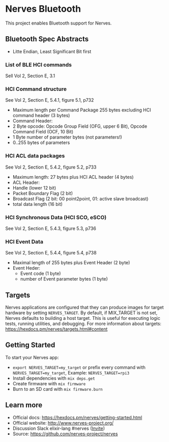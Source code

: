 # Nerves Bluetooth

This project enables Bluetooth support for Nerves.

## Bluetooth Spec Abstracts

* Litte Endian, Least Significant Bit first

### List of BLE HCI commands

Sell Vol 2, Section E, 3.1

### HCI Command structure

See  Vol 2, Section E, 5.4.1, figure 5.1, p732

* Maximum length per Command Package 255 bytes excluding HCI command header (3 bytes)
* Command Header:
 * 2 Byte opcode: Opcode Group Field (OFG, upper 6 Bit), Opcode Command Field (OCF, 10 Bit)
 * 1 Byte number of parameter bytes (not parameters!)
 * 0..255 bytes of parameters

### HCI ACL data packages

See  Vol 2, Section E, 5.4.2, figure 5.2, p733

* Maximum length: 27 bytes plus HCI ACL header (4 bytes)
* ACL Header:
 * Handle (lower 12 bit)
 * Packet Boundary Flag (2 bit)
 * Broadcast Flag (2 bit: 00 point2point, 01: active slave broadcast)
 * total data length (16 bit)

### HCI Synchronous Data (HCI SCO, eSCO)
See  Vol 2, Section E, 5.4.3, figure 5.3, p736

### HCI Event Data
See  Vol 2, Section E, 5.4.4, figure 5.4, p738

* Maximal length of 255 bytes plus Event Header (2 byte)
* Event Heder:
  * Event code (1 byte)
  * number of Event parameter bytes (1 byte)

## Targets
Nerves applications are configured that they can produce images for target
hardware by setting `NERVES_TARGET`. By default, if MIX_TARGET is not set, Nerves
defaults to building a host target. This is useful for executing logic tests,
running utilities, and debugging. For more information about targets:
https://hexdocs.pm/nerves/targets.html#content

## Getting Started    

To start your Nerves app:
  * `export NERVES_TARGET=my_target` or prefix every command with `NERVES_TARGET=my_target`, Example: `NERVES_TARGET=rpi3`
  * Install dependencies with `mix deps.get`
  * Create firmware with `mix firmware`
  * Burn to an SD card with `mix firmware.burn`

## Learn more

  * Official docs: https://hexdocs.pm/nerves/getting-started.html
  * Official website: http://www.nerves-project.org/
  * Discussion Slack elixir-lang #nerves ([Invite](https://elixir-slackin.herokuapp.com/))
  * Source: https://github.com/nerves-project/nerves
